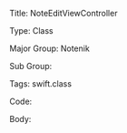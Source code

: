 Title:  NoteEditViewController

Type:   Class

Major Group: Notenik

Sub Group:   

Tags:   swift.class

Code:



Body:


